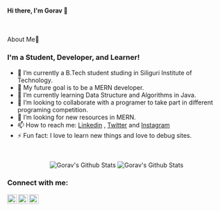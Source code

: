#### Hi there, I'm Gorav 👋

<br>

About Me🚀

### I'm a Student, Developer, and Learner!
- 🔭 I’m currently a B.Tech student studing in Siliguri Institute of Technology.
- 🌱 My future goal is to be a MERN developer.
- 🌱 I’m currently learning Data Structure and Algorithms in Java.
- 👯 I’m looking to collaborate with a programer to take part in different programing competition.
- 🤔 I’m looking for new resources in MERN.
- 📫 How to reach me: [Linkedin](https://www.linkedin.com/in/gorav-agarwal-915780194/) , [Twitter](https://twitter.com/Gourav8152) and [Instagram](https://instagram.com/Gourav8152)
- ⚡ Fun fact: I love to learn new things and love to debug sites.

<br />


<p align="center">
<img alt="Gorav's Github Stats" src="https://github-readme-stats.vercel.app/api?username=Gourav8152-ai&show_icons=true&hide_border=true&theme=radical" />
<img alt="Gorav's Github Stats" src="https://github-readme-stats.vercel.app/api/top-langs?username=Gourav8152-ai&show_icons=true&hide_border=true&theme=radical" />
<!-- <img alt="Gorav's Github Stats" src="https://github-readme-stats.vercel.app/api/wakatime?username=Gourav8152-ai&show_icons=true&hide_border=true&theme=radical" /> -->
</p>

[twitter]: https://twitter.com/Gourav8152
[instagram]: https://instagram.com/Gourav8152
[linkedin]: https://www.linkedin.com/in/gorav-agarwal-915780194/

### Connect with me:

[<img align="left" alt="Gourav8152 | Twitter" width="22px" src="https://cdn.jsdelivr.net/npm/simple-icons@v3/icons/twitter.svg" />][twitter]
[<img align="left" alt="gorav-agarwal-915780194/ | LinkedIn" width="22px" src="https://cdn.jsdelivr.net/npm/simple-icons@v3/icons/linkedin.svg" />][linkedin]
[<img align="left" alt="Gourav8152 | Instagram" width="22px" src="https://cdn.jsdelivr.net/npm/simple-icons@v3/icons/instagram.svg" />][instagram]
